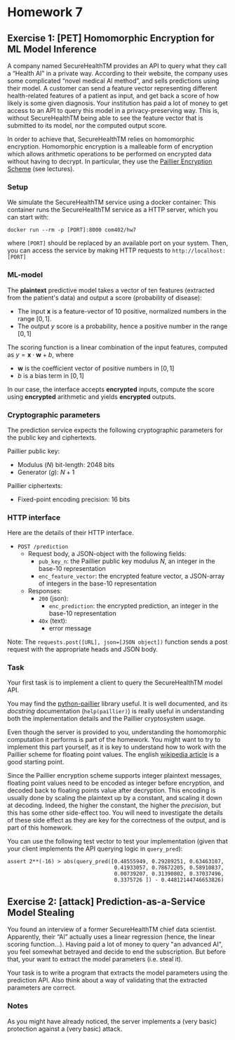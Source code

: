 # Homework 7

## Exercise 1: [PET] Homomorphic Encryption for ML Model Inference
A company named SecureHealthTM provides an API to query what they call a “Health AI” in a private way. 
According to their website, the company uses some complicated “novel medical AI method”, and sells predictions using their model.
A customer can send a feature vector representing different health-related features of a patient as input, and get back a score of how likely is some given diagnosis.
Your institution has paid a lot of money to get access to an API to query this model in a privacy-preserving way.
This is, without SecureHealthTM being able to see the feature vector that is submitted to its model, nor the computed output score.

In order to achieve that, SecureHealthTM relies on homomorphic encryption. 
Homomorphic encryption is a malleable form of encryption which allows arithmetic operations to be performed on encrypted data without having to decrypt.
In particular, they use the [Paillier Encryption Scheme](https://en.wikipedia.org/wiki/Paillier_cryptosystem) (see lectures).

### Setup

We simulate the SecureHealthTM service using a docker container:
This container runs the SecureHealthTM service as a HTTP server, which you can start with:
```
docker run --rm -p [PORT]:8000 com402/hw7
```
where `[PORT]` should be replaced by an available port on your system.
Then, you can access the service by making HTTP requests to `http://localhost:[PORT]`

### ML-model
The **plaintext** predictive model takes a vector of ten features (extracted from the patient's data) and output a score (probability of disease):

- The input $\mathbf{x}$ is a feature-vector of 10 positive, normalized numbers in the range $[0, 1]$.
- The output $y$ score is a probability, hence a positive number in the range $[0, 1]$

The scoring function is a linear combination of the input features, computed as $y = \mathbf{x} \cdot \mathbf{w} + b$, where

- $\mathbf{w}$ is the coefficient vector of positive numbers in $[0,1]$
- $b$ is a bias term in $[0, 1]$

In our case, the interface accepts **encrypted** inputs, compute the score using **encrypted** arithmetic and yields **encrypted** outputs.

### Cryptographic parameters
The prediction service expects the following cryptographic parameters for the public key and ciphertexts.

Paillier public key:

- Modulus ($N$) bit-length: 2048 bits
- Generator ($g$): $N + 1$

Paillier ciphertexts:

- Fixed-point encoding precision: 16 bits

### HTTP interface
Here are the details of their HTTP interface.

- `POST /prediction`
  - Request body, a JSON-object with the following fields:
    - `pub_key_n`: the Paillier public key modulus $N$, an integer in the base-10 representation
    - `enc_feature_vector`: the encrypted feature vector, a JSON-array of integers in the base-10 representation
  - Responses:
    - `200` (json):
      - `enc_prediction`: the encrypted prediction, an integer in the base-10 representation
    - `40x` (text):
      - error message

Note: The `requests.post([URL], json=[JSON object])` function sends a post request with the appropriate heads and JSON body.

### Task

Your first task is to implement a client to query the SecureHealthTM model API.

You may find the [python-paillier](https://python-paillier.readthedocs.io/en/develop/) library useful.
It is well documented, and its *docstring* documentation (`help(paillier)`) is really useful in understanding both the implementation details and the Paillier cryptosystem usage.

Even though the server is provided to you, understanding the homomorphic computation it performs is part of the homework. 
You might want to try to implement this part yourself, as it is key to understand how to work with the Paillier scheme for floating point values.
The english [wikipedia article](https://en.wikipedia.org/wiki/Paillier_cryptosystem) is a good starting point.

Since the Paillier encryption scheme supports integer plaintext messages, floating point values need to be encoded as integer before encryption, and decoded back to floating points value after decryption.
This encoding is usually done by scaling the plaintext up by a constant, and scaling it down at decoding.
Indeed, the higher the constant, the higher the *precision*, but this has some other side-effect too.
You will need to investigate the details of these side effect as they are key for the correctness of the output, and is part of this homework.


You can use the following test vector to test your implementation (given that your client implements the API querying logic in `query_pred`):
```
assert 2**(-16) > abs(query_pred([0.48555949, 0.29289251, 0.63463107, 
                                  0.41933057, 0.78672205, 0.58910837,
                                  0.00739207, 0.31390802, 0.37037496,
                                  0.3375726 ]) - 0.44812144746653826)
```

## Exercise 2: [attack] Prediction-as-a-Service Model Stealing
You found an interview of a former SecureHealthTM chief data scientist.
Apparently, their “AI” actually uses a linear regression (hence, the linear scoring function...).
Having paid a lot of money to query "an advanced AI", you feel somewhat betrayed and decide to end the subscription.
But before that, your want to extract the model parameters (i.e. steal it).

Your task is to write a program that extracts the model parameters using the prediction API.
Also think about a way of validating that the extracted parameters are correct.

### Notes
As you might have already noticed, the server implements a (very basic) protection against a (very basic) attack.